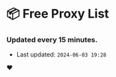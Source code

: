 # :package: Free Proxy List
### Updated every 15 minutes.

- Last updated: `2024-06-03 19:28`

:heart:
